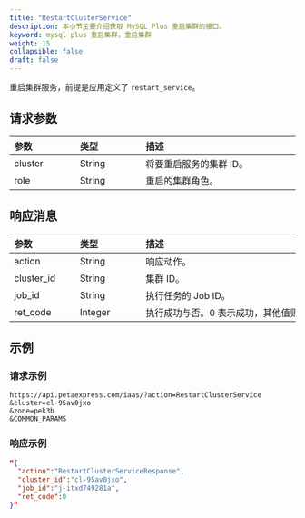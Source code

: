 ```yaml
---
title: "RestartClusterService"
description: 本小节主要介绍获取 MySQL Plus 重启集群的接口。 
keyword: mysql plus 重启集群，重启集群
weight: 15
collapsible: false
draft: false
---
```




重启集群服务，前提是应用定义了 `restart_service`。

## 请求参数

|<span style="display:inline-block;width:100px">参数</span> |<span style="display:inline-block;width:100px">类型</span>|<span style="display:inline-block;width:380px">描述</span>|<span style="display:inline-block;width:100px">是否必选</span>|
| :--- | :--- | :--- | :--- |
| cluster | String | 将要重启服务的集群 ID。 | Yes |
| role | String | 重启的集群角色。 | No |

## 响应消息

|<span style="display:inline-block;width:100px">参数</span> |<span style="display:inline-block;width:100px">类型</span>|<span style="display:inline-block;width:380px">描述</span>|
| :--- | :--- | :--- | 
| action | String | 响应动作。 |
| cluster_id | String | 集群 ID。 |
| job_id | String | 执行任务的 Job ID。 |
| ret_code | Integer | 执行成功与否。0 表示成功，其他值则为错误代码。 |

## 示例 

### 请求示例

```url
https://api.petaexpress.com/iaas/?action=RestartClusterService
&cluster=cl-95av0jxo
&zone=pek3b
&COMMON_PARAMS
```

### 响应示例

```json
“{
  "action":"RestartClusterServiceResponse",
  "cluster_id":"cl-95av0jxo",
  "job_id":"j-itxd749281a",
  "ret_code":0
}”
```
